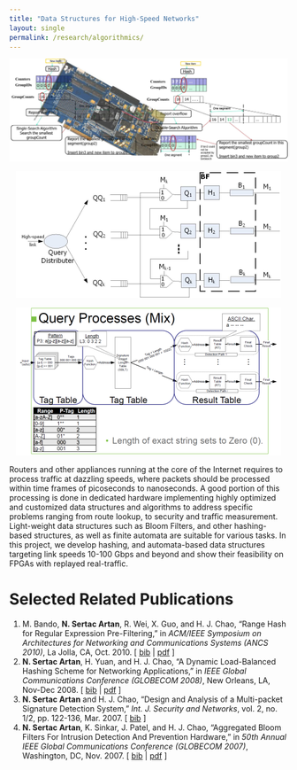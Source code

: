 ```yaml
--- 
title: "Data Structures for High-Speed Networks"
layout: single 
permalink: /research/algorithmics/ 
---
```

![](/assets/images/algorithmics-top2.png)

<p align="center">
  <img src="/assets/images/ABF.png" />
</p>

<p align="center">
  <img src="/assets/images/range-hash.png" />
</p>

Routers and other appliances running at the core of the Internet requires to process traffic at dazzling speeds, where packets should be processed within time frames of picoseconds to nanoseconds. A good portion of this processing is done in dedicated hardware implementing highly optimized and customized data structures and algorithms to address specific problems ranging from route lookup, to security and traffic measurement. Light-weight data structures such as Bloom Filters, and other hashing-based structures, as well as finite automata are suitable for various tasks. In this project, we develop hashing, and automata-based data structures targeting link speeds 10-100 Gbps and beyond and show their feasibility on FPGAs with replayed real-traffic.

# Selected Related Publications

1.  M. Bando, **N. Sertac Artan**, R. Wei, X. Guo, and H. J. Chao, “Range Hash for Regular Expression Pre-Filtering,” in _ACM/IEEE Symposium on Architectures for Networking and Communications Systems (ANCS 2010)_, La Jolla, CA, Oct. 2010. \[ [bib](sertac_bib.html#BAWGC10) \| [pdf](pubs/BandoEtAlRangeHashANCS2010.pdf) \]
2.  **N. Sertac Artan**, H. Yuan, and H. J. Chao, “A Dynamic Load-Balanced Hashing Scheme for Networking Applications,” in _IEEE Global Communications Conference (GLOBECOM 2008)_, New Orleans, LA, Nov-Dec 2008. \[ [bib](sertac_bib.html#AYC08) \| [pdf](pubs/ArtanEtAlDynamicHashGlobecom2008.pdf) \]
3.  **N. Sertac Artan** and H. J. Chao, “Design and Analysis of a Multi-packet Signature Detection System,” _Int. J. Security and Networks_, vol. 2, no. 1/2, pp. 122-136, Mar. 2007. \[ [bib](sertac_bib.html#JSec07) \]
4.  **N. Sertac Artan**, K. Sinkar, J. Patel, and H. J. Chao, “Aggregated Bloom Filters For Intrusion Detection And Prevention Hardware,” in _50th Annual IEEE Global Communications Conference (GLOBECOM 2007)_, Washington, DC, Nov. 2007. \[ [bib](sertac_bib.html#ASPC07) \| [pdf](pubs/ArtanEtAlAggGlobecom2007.pdf) \]

